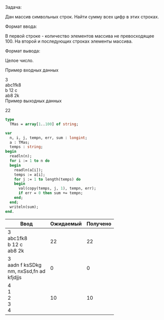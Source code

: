 Задача:

Дан массив символьных строк. Найти сумму всех цифр в этих строках.

Формат ввода:

В первой строке - количество элементов массива не превосходящее 100. На второй и последующих строках элементы массива.

Формат вывода:

Целое число.

Пример входных данных

3  
abc1fk8  
b 12 c  
ab8 2k  
Пример выходных данных

22

```pascal
type
  TMas = array[1..100] of string;

var
  n, i, j, tempn, err, sum : longint;
  a : TMas;
  temps : string;
begin
  readln(n);
  for i := 1 to n do
  begin
    readln(a[i]);
    temps := a[i];
    for j := 1 to length(temps) do
    begin
      val(copy(temps, j, 1), tempn, err);
      if err = 0 then sum += tempn;
    end;
  end;
  writeln(sum);
end.
```

| Ввод                                                       | Ожидаемый | Получено |
|------------------------------------------------------------|-----------|----------|
| 3<br/>abc1fk8<br/>b 12 c<br/>ab8 2k<br/>                   | 22        | 22       |
| 3<br/>aadn f ksSDkg<br/>nm,   nxSsd,fn ad<br/>kfjdjjs<br/> | 0         | 0        |
| 4<br/>1<br/>2<br/>3<br/>4                                  | 10        | 10       |
